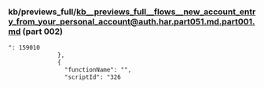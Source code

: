 ### kb/previews_full/kb__previews_full__flows__new_account_entry_from_your_personal_account@auth.har.part051.md.part001.md (part 002)

```md
": 159010
              },
              {
                "functionName": "",
                "scriptId": "326
```

```
